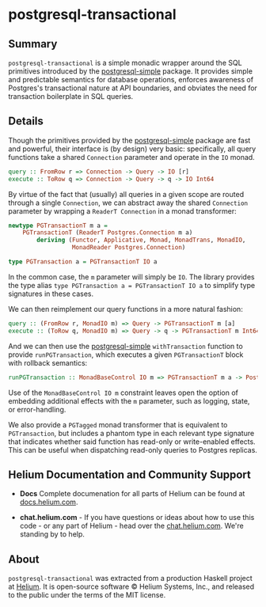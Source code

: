 # postgresql-transactional

## Summary

`postgresql-transactional` is a simple monadic wrapper around the SQL
primitives introduced by the [postgresql-simple][psqls] package. It provides
simple and predictable semantics for database operations, enforces awareness of
Postgres's transactional nature at API boundaries, and obviates the need for
transaction boilerplate in SQL queries.

## Details

Though the primitives provided by the [postgresql-simple][psqls] package are
fast and powerful, their interface is (by design) very basic: specifically, all
query functions take a shared `Connection` parameter and operate in the `IO`
monad. 

```haskell
query :: FromRow r => Connection -> Query -> IO [r]
execute :: ToRow q => Connection -> Query -> q -> IO Int64
```

By virtue of the fact that (usually) all queries in a given scope are routed
through a single `Connection`, we can abstract away the shared `Connection`
parameter by wrapping a `ReaderT Connection` in a monad transformer:

```haskell
newtype PGTransactionT m a =
    PGTransactionT (ReaderT Postgres.Connection m a)
        deriving (Functor, Applicative, Monad, MonadTrans, MonadIO,
                  MonadReader Postgres.Connection)

type PGTransaction a = PGTransactionT IO a
```

In the common case, the `m` parameter will simply be `IO`. The library provides
the type alias `type PGTransaction a = PGTransactionT IO a` to simplify type
signatures in these cases.

We can then reimplement our query functions in a more natural fashion:

```haskell
query :: (FromRow r, MonadIO m) => Query -> PGTransactionT m [a]
execute :: (ToRow q, MonadIO m) => Query -> q -> PGTransactionT m Int64
```

And we can then use the [postgresql-simple][psqls] `withTransaction` function
to provide `runPGTransaction`, which executes a given `PGTransactionT` block
with rollback semantics:

```haskell
runPGTransaction :: MonadBaseControl IO m => PGTransactionT m a -> Postgres.Connection -> m a
```

Use of the `MonadBaseControl IO m` constraint leaves open the option of
embedding additional effects with the `m` parameter, such as logging, state, or
error-handling.

We also provide a `PGTagged` monad transformer that is equivalent to `PGTransaction`, but includes 
a phantom type in each relevant type signature that indicates whether said function has read-only 
or write-enabled effects. This can be useful when dispatching read-only queries to Postgres replicas.

##  Helium Documentation and Community Support 


* **Docs** Complete documenation for all parts of Helium can be found at [docs.helium.com](https://docs/helium.com). 

* **chat.helium.com** - If you have questions or ideas about how to use this code - or any part of Helium - head over the [chat.helium.com](https://chat.helium.com). We're standing by to help. 


## About

`postgresql-transactional` was extracted from a production Haskell project at
[Helium][helium]. It is open-source software &copy; Helium Systems, Inc., and
released to the public under the terms of the MIT license.

[psqls]: https://github.com/lpsmith/postgresql-simple
[helium]: https://www.helium.com
